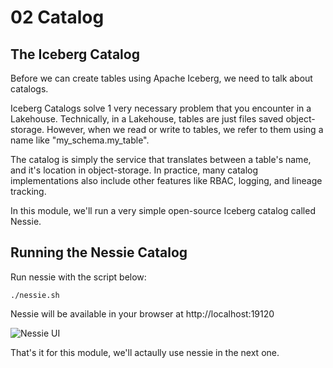 # 02 Catalog

## The Iceberg Catalog
Before we can create tables using Apache Iceberg, we need to talk about catalogs. 

Iceberg Catalogs solve 1 very necessary problem that you encounter in a Lakehouse. 
Technically, in a Lakehouse, tables are just files saved object-storage. 
However, when we read or write to tables, we refer to them using a name like "my_schema.my_table". 

The catalog is simply the service that translates between a table's name, and it's location in object-storage. 
In practice, many catalog implementations also include other features like RBAC, logging, and lineage tracking.

In this module, we'll run a very simple open-source Iceberg catalog called Nessie.

## Running the Nessie Catalog
Run nessie with the script below:
```
./nessie.sh
```

Nessie will be available in your browser at http://localhost:19120

![Nessie UI](./images/nessie.png)


That's it for this module, we'll actaully use nessie in the next one.